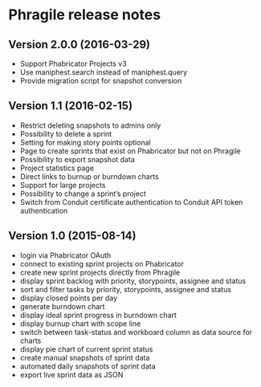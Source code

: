 # Phragile release notes

## Version 2.0.0 (2016-03-29)
* Support Phabricator Projects v3
* Use maniphest.search instead of maniphest.query
* Provide migration script for snapshot conversion

## Version 1.1 (2016-02-15)

* Restrict deleting snapshots to admins only
* Possibility to delete a sprint
* Setting for making story points optional
* Page to create sprints that exist on Phabricator but not on Phragile
* Possibility to export snapshot data 
* Project statistics page
* Direct links to burnup or burndown charts
* Support for large projects
* Possibility to change a sprint’s project
* Switch from Conduit certificate authentication to Conduit API token authentication

## Version 1.0 (2015-08-14)

* login via Phabricator OAuth
* connect to existing sprint projects on Phabricator
* create new sprint projects directly from Phragile
* display sprint backlog with priority, storypoints, assignee and status
* sort and filter tasks by priority, storypoints, assignee and status
* display closed points per day 
* generate burndown chart
* display ideal sprint progress in burndown chart
* display burnup chart with scope line
* switch between task-status and workboard column as data source for charts
* display pie chart of current sprint status
* create manual snapshots of sprint data
* automated daily snapshots of sprint data
* export live sprint data as JSON
